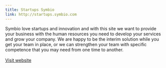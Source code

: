 ```yaml
---
title: Startups Symbio
link: http://startups.symbio.com
---
```


Symbio love startups and innovation and with this site we want to provide your business with the human resources you need to develop your services and grow your company. We are happy to be the interim solution while you get your team in place, or we can strengthen your team with specific competence that you may need from one time to another.<br><br><a href="http://startups.symbio.com" class="btn btn--natural btn--positive btn--soft btn--old btn--contact">Visit website</a>

